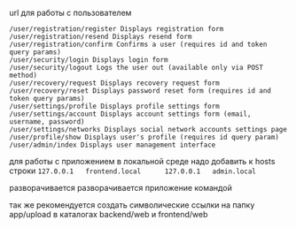url для работы с пользователем

    /user/registration/register Displays registration form
    /user/registration/resend Displays resend form
    /user/registration/confirm Confirms a user (requires id and token query params)
    /user/security/login Displays login form
    /user/security/logout Logs the user out (available only via POST method)
    /user/recovery/request Displays recovery request form
    /user/recovery/reset Displays password reset form (requires id and token query params)
    /user/settings/profile Displays profile settings form
    /user/settings/account Displays account settings form (email, username, password)
    /user/settings/networks Displays social network accounts settings page
    /user/profile/show Displays user's profile (requires id query param)
    /user/admin/index Displays user management interface


для работы с приложением в локальной среде надо добавить к hosts строки
`127.0.0.1   frontend.local		
127.0.0.1   admin.local	`

разворачивается разворачивается приложение командой 

так же рекомендуется создать символические ссылки на папку app/upload в каталогах backend/web и frontend/web